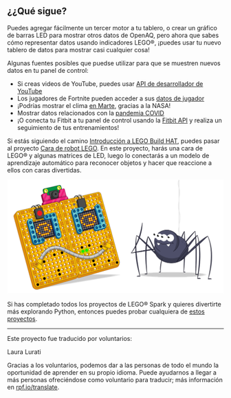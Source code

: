 ## ¿¿Qué sigue?

Puedes agregar fácilmente un tercer motor a tu tablero, o crear un gráfico de barras LED para mostrar otros datos de OpenAQ, pero ahora que sabes cómo representar datos usando indicadores LEGO®, ¡puedes usar tu nuevo tablero de datos para mostrar casi cualquier cosa!

Algunas fuentes posibles que puedse utilizar para que se muestren nuevos datos en tu panel de control:

+ Si creas videos de YouTube, puedes usar [API de desarrollador de YouTube](https://developers.google.com/youtube/v3)
+ Los jugadores de Fortnite pueden acceder a sus [datos de jugador](https://fortnitetracker.com/site-api)
+ ¡Podrías mostrar el clima [en Marte](https://mars.nasa.gov/insight/weather/), gracias a la NASA!
+ Mostrar datos relacionados con la [pandemia COVID](https://github.com/M-Media-Group/Covid-19-API)
+ ¡O conecta tu Fitbit a tu panel de control usando la [Fitbit API](https://dev.fitbit.com/build/reference/web-api/) y realiza un seguimiento de tus entrenamientos!

Si estás siguiendo el camino [Introducción a LEGO Build HAT](https://projects.raspberrypi.org/es-ES/pathways/lego-intro), puedes pasar al proyecto [Cara de robot LEGO](https://projects.raspberrypi.org/es-ES/projects/lego-data-dash). En este proyecto, harás una cara de LEGO® y algunas matrices de LED, luego lo conectarás a un modelo de aprendizaje automático para reconocer objetos y hacer que reaccione a ellos con caras divertidas.

![Banner de cara de robot LEGO que muestra una cara de robot divertida.](images/robotfacebanner.png)

Si has completado todos los proyectos de LEGO® Spark y quieres divertirte más explorando Python, entonces puedes probar cualquiera de [estos proyectos](https://projects.raspberrypi.org/es-ES/projects?software%5B%5D=python).

***
Este proyecto fue traducido por voluntarios:

Laura Lurati

Gracias a los voluntarios, podemos dar a las personas de todo el mundo la oportunidad de aprender en su propio idioma. Puede ayudarnos a llegar a más personas ofreciéndose como voluntario para traducir; más información en [rpf.io/translate](https://rpf.io/translate).
